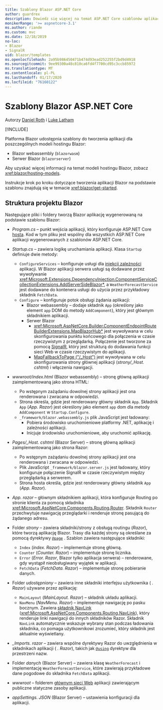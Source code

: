 ```yaml
---
title: Szablony Blazor ASP.NET Core
author: guardrex
description: Dowiedz się więcej na temat ASP.NET Core szablonów aplikacji Blazor i struktury projektu Blazor.
monikerRange: '>= aspnetcore-3.1'
ms.author: riande
ms.custom: mvc
ms.date: 12/18/2019
no-loc:
- Blazor
- SignalR
uid: blazor/templates
ms.openlocfilehash: 2a95b986450471b474d93ead252255f2bd9d4918
ms.sourcegitcommit: 9ee99300a48c810ca6fd4f7700cd95c3ccb85972
ms.translationtype: MT
ms.contentlocale: pl-PL
ms.lasthandoff: 01/17/2020
ms.locfileid: "76160122"
---
```

# <a name="aspnet-core-opno-locblazor-templates"></a>Szablony Blazor ASP.NET Core

Autorzy [Daniel Roth](https://github.com/danroth27) i [Luke Latham](https://github.com/guardrex)

[!INCLUDE[](~/includes/blazorwasm-preview-notice.md)]

Platforma Blazor udostępnia szablony do tworzenia aplikacji dla poszczególnych modeli hostingu Blazor:

* Blazor webassembly (`blazorwasm`)
* Serwer Blazor (`blazorserver`)

Aby uzyskać więcej informacji na temat modeli hostingu Blazor, zobacz <xref:blazor/hosting-models>.

Instrukcje krok po kroku dotyczące tworzenia aplikacji Blazor na podstawie szablonu znajdują się w temacie <xref:blazor/get-started>.

## <a name="opno-locblazor-project-structure"></a>Struktura projektu Blazor

Następujące pliki i foldery tworzą Blazor aplikację wygenerowaną na podstawie szablonu Blazor:

* *Program.cs* &ndash; punkt wejścia aplikacji, który konfiguruje ASP.NET Core [hosta](xref:fundamentals/host/generic-host). Kod w tym pliku jest wspólny dla wszystkich ASP.NET Core aplikacji wygenerowanych z szablonów ASP.NET Core.

* *Startup.cs* &ndash; zawiera logikę uruchamiania aplikacji. Klasa `Startup` definiuje dwie metody:

  * `ConfigureServices` &ndash; konfiguruje usługi dla [iniekcji zależności](xref:fundamentals/dependency-injection) aplikacji. W Blazor aplikacji serwera usługi są dodawane przez wywoływanie <xref:Microsoft.Extensions.DependencyInjection.ComponentServiceCollectionExtensions.AddServerSideBlazor*>, a `WeatherForecastService` jest dodawane do kontenera usługi do użycia przez przykładowy składnik `FetchData`.
  * `Configure` &ndash; konfiguruje potok obsługi żądania aplikacji:
    * Blazor webassembly &ndash; dodaje składnik `App` (określony jako element `app` DOM do metody `AddComponent`), który jest głównym składnikiem aplikacji.
    * Serwer Blazor
      * <xref:Microsoft.AspNetCore.Builder.ComponentEndpointRouteBuilderExtensions.MapBlazorHub*> jest wywoływana w celu skonfigurowania punktu końcowego dla połączenia w czasie rzeczywistym z przeglądarką. Połączenie jest tworzone za pomocą [SignalR](xref:signalr/introduction), który jest strukturą do dodawania funkcji sieci Web w czasie rzeczywistym do aplikacji.
      * [MapFallbackToPage ("/_Host")](xref:Microsoft.AspNetCore.Builder.RazorPagesEndpointRouteBuilderExtensions.MapFallbackToPage*) jest wywoływana w celu skonfigurowania strony głównej aplikacji (*strony/_Host. cshtml*) i włączenia nawigacji.

* *wwwroot/index.html* (Blazor webassembly) &ndash; stronę główną aplikacji zaimplementowaną jako strona HTML:
  * Po wstępnym zażądaniu dowolnej strony aplikacji jest ona renderowana i zwracana w odpowiedzi.
  * Strona określa, gdzie jest renderowany główny składnik `App`. Składnik `App` (*App. Razor*) jest określony jako element `app` dom dla metody `AddComponent` w `Startup.Configure`.
  * `_framework/blazor.webassembly.js` plik JavaScript jest ładowany:
    * Pobiera środowisko uruchomieniowe platformy .NET, aplikację i zależności aplikacji.
    * Inicjuje środowisko uruchomieniowe, aby uruchomić aplikację.

* *Pages/_Host. cshtml* (Blazor Server) &ndash; stronę główną aplikacji zaimplementowaną jako strona Razor:
  * Po wstępnym zażądaniu dowolnej strony aplikacji jest ona renderowana i zwracana w odpowiedzi.
  * Plik JavaScript `_framework/blazor.server.js` jest ładowany, który konfiguruje połączenie SignalR w czasie rzeczywistym między przeglądarką a serwerem.
  * Strona hosta określa, gdzie jest renderowany główny składnik `App` (*App. Razor*).

* *App. razor* &ndash; głównym składnikiem aplikacji, która konfiguruje Routing po stronie klienta za pomocą składnika <xref:Microsoft.AspNetCore.Components.Routing.Router>. Składnik `Router` przechwytuje nawigację przeglądarki i renderuje stronę pasującą do żądanego adresu.

* Folder *strony* &ndash; zawiera składniki/strony z obsługą routingu (*Razor*), które tworzą aplikację Blazor. Trasy dla każdej strony są określane za pomocą dyrektywy [`@page`](xref:mvc/views/razor#page) . Szablon zawiera następujące składniki:
  * `Index` (*index. Razor*) &ndash; implementuje stronę główną.
  * `Counter` (*Counter. Razor*) &ndash; implementuje stronę licznika.
  * `Error` (*Error. Razor*, Blazor tylko aplikacja serwera) &ndash; renderowane, gdy wystąpił nieobsługiwany wyjątek w aplikacji.
  * `FetchData` (*FetchData. Razor*) &ndash; implementuje stronę pobieranie danych.

* Folder *udostępniony* &ndash; zawiera inne składniki interfejsu użytkownika ( *. Razor*) używane przez aplikację:
  * `MainLayout` (*MainLayout. Razor*) &ndash; składnik układu aplikacji.
  * `NavMenu` (*NavMenu. Razor*) &ndash; implementuje nawigację po pasku bocznym. Zawiera [składnik NavLink](xref:blazor/routing#navlink-component) (<xref:Microsoft.AspNetCore.Components.Routing.NavLink>), który renderuje linki nawigacji do innych składników Razor. Składnik `NavLink` automatycznie wskazuje wybrany stan podczas ładowania składnika, co pomaga użytkownikowi zrozumieć, który składnik jest aktualnie wyświetlany.

* *_Imports. razor* &ndash; zawiera wspólne dyrektywy Razor do uwzględnienia w składnikach aplikacji ( *. Razor*), takich jak [`@using`](xref:mvc/views/razor#using) dyrektyw dla przestrzeni nazw.

* Folder *danych* (Blazor Server) &ndash; zawiera klasę `WeatherForecast` i implementację `WeatherForecastService`, które zawierają przykładowe dane pogodowe do składnika `FetchData` aplikacji.

* *wwwroot* &ndash; folderem [głównym sieci Web](xref:fundamentals/index#web-root) aplikacji zawierającym publiczne statyczne zasoby aplikacji.

* *appSettings. JSON* (Blazor Server) &ndash; ustawienia konfiguracji dla aplikacji.
